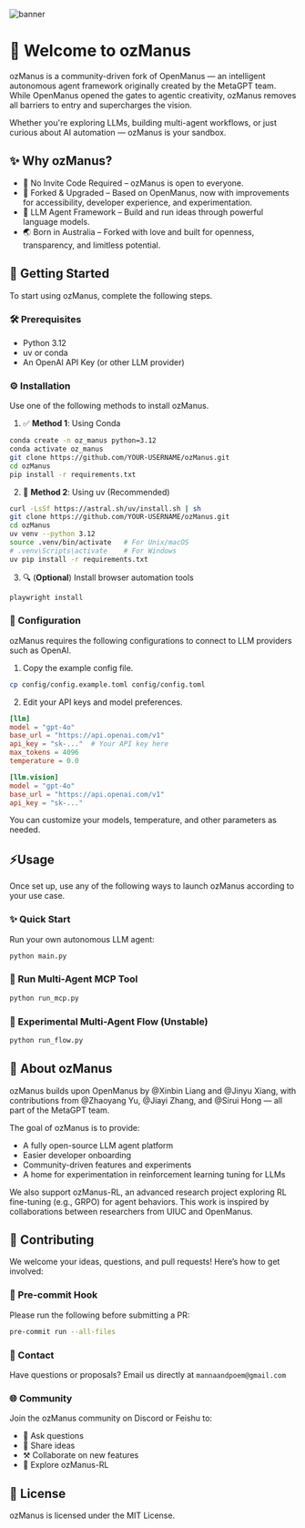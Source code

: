 ![banner](https://github.com/user-attachments/assets/9ebbbfa2-3ee8-4e87-a32e-ae441bf339ac)

# 👋 Welcome to ozManus

ozManus is a community-driven fork of OpenManus — an intelligent autonomous agent framework originally created by the MetaGPT team.
While OpenManus opened the gates to agentic creativity, ozManus removes all barriers to entry and supercharges the vision.

Whether you're exploring LLMs, building multi-agent workflows, or just curious about AI automation — ozManus is your sandbox.

## ✨ Why ozManus?

* 🚪 No Invite Code Required – ozManus is open to everyone.
* 🔄 Forked & Upgraded – Based on OpenManus, now with improvements for accessibility, developer experience, and experimentation.
* 🧠 LLM Agent Framework – Build and run ideas through powerful language models.
* 🌏 Born in Australia – Forked with love and built for openness, transparency, and limitless potential.

## 🚀 Getting Started

To start using ozManus, complete the following steps.

### 🛠 Prerequisites

* Python 3.12
* uv or conda
* An OpenAI API Key (or other LLM provider)

### ⚙️ Installation

Use one of the following methods to install ozManus.

1. ✅ **Method 1**: Using Conda

```bash
conda create -n oz_manus python=3.12
conda activate oz_manus
git clone https://github.com/YOUR-USERNAME/ozManus.git
cd ozManus
pip install -r requirements.txt
```

2. 🚀 **Method 2**: Using uv (Recommended)

```bash
curl -LsSf https://astral.sh/uv/install.sh | sh
git clone https://github.com/YOUR-USERNAME/ozManus.git
cd ozManus
uv venv --python 3.12
source .venv/bin/activate   # For Unix/macOS
# .venv\Scripts\activate    # For Windows
uv pip install -r requirements.txt
```

3. 🔍 (**Optional**) Install browser automation tools

```bash
playwright install
```

### 🧩 Configuration

ozManus requires the following configurations to connect to LLM providers such as OpenAI.

1. Copy the example config file.

```bash
cp config/config.example.toml config/config.toml
```

2. Edit your API keys and model preferences.

```toml
[llm]
model = "gpt-4o"
base_url = "https://api.openai.com/v1"
api_key = "sk-..."  # Your API key here
max_tokens = 4096
temperature = 0.0

[llm.vision]
model = "gpt-4o"
base_url = "https://api.openai.com/v1"
api_key = "sk-..."
```

You can customize your models, temperature, and other parameters as needed.

## ⚡Usage

Once set up, use any of the following ways to launch ozManus according to your use case.

### ✨ Quick Start
Run your own autonomous LLM agent:

```bash
python main.py
```

### 🧠 Run Multi-Agent MCP Tool

```bash
python run_mcp.py
```

### 🧪 Experimental Multi-Agent Flow (Unstable)

```bash
python run_flow.py
```

## 🧠 About ozManus

ozManus builds upon OpenManus by @Xinbin Liang and @Jinyu Xiang, with contributions from @Zhaoyang Yu, @Jiayi Zhang, and @Sirui Hong — all part of the MetaGPT team.

The goal of ozManus is to provide:

* A fully open-source LLM agent platform
* Easier developer onboarding
* Community-driven features and experiments
* A home for experimentation in reinforcement learning tuning for LLMs

We also support ozManus-RL, an advanced research project exploring RL fine-tuning (e.g., GRPO) for agent behaviors.
This work is inspired by collaborations between researchers from UIUC and OpenManus.

## 🤝 Contributing

We welcome your ideas, questions, and pull requests!
Here’s how to get involved:

### 🧰 Pre-commit Hook

Please run the following before submitting a PR:

```bash
pre-commit run --all-files
```

### 📮 Contact

Have questions or proposals?
Email us directly at `mannaandpoem@gmail.com`

### 🌐 Community

Join the ozManus community on Discord or Feishu to:

* 💬 Ask questions
* 🧠 Share ideas
* ⚒️ Collaborate on new features
* 🧪 Explore ozManus-RL

## 📜 License

ozManus is licensed under the MIT License.
